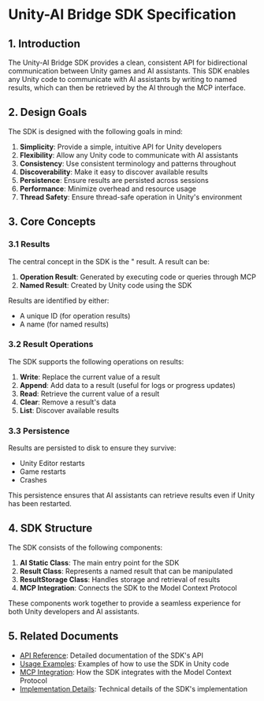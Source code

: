 # Unity-AI Bridge SDK Specification

## 1. Introduction

The Unity-AI Bridge SDK provides a clean, consistent API for bidirectional communication between Unity games and AI assistants. This SDK enables any Unity code to communicate with AI assistants by writing to named results, which can then be retrieved by the AI through the MCP interface.

## 2. Design Goals

The SDK is designed with the following goals in mind:

1. **Simplicity**: Provide a simple, intuitive API for Unity developers
2. **Flexibility**: Allow any Unity code to communicate with AI assistants
3. **Consistency**: Use consistent terminology and patterns throughout
4. **Discoverability**: Make it easy to discover available results
5. **Persistence**: Ensure results are persisted across sessions
6. **Performance**: Minimize overhead and resource usage
7. **Thread Safety**: Ensure thread-safe operation in Unity's environment

## 3. Core Concepts

### 3.1 Results

The central concept in the SDK is the " result\. A result can be:

1. **Operation Result**: Generated by executing code or queries through MCP
2. **Named Result**: Created by Unity code using the SDK

Results are identified by either:
- A unique ID (for operation results)
- A name (for named results)

### 3.2 Result Operations

The SDK supports the following operations on results:

1. **Write**: Replace the current value of a result
2. **Append**: Add data to a result (useful for logs or progress updates)
3. **Read**: Retrieve the current value of a result
4. **Clear**: Remove a result's data
5. **List**: Discover available results

### 3.3 Persistence

Results are persisted to disk to ensure they survive:
- Unity Editor restarts
- Game restarts
- Crashes

This persistence ensures that AI assistants can retrieve results even if Unity has been restarted.

## 4. SDK Structure

The SDK consists of the following components:

1. **AI Static Class**: The main entry point for the SDK
2. **Result Class**: Represents a named result that can be manipulated
3. **ResultStorage Class**: Handles storage and retrieval of results
4. **MCP Integration**: Connects the SDK to the Model Context Protocol

These components work together to provide a seamless experience for both Unity developers and AI assistants.

## 5. Related Documents

- [API Reference](./02-api-reference.md): Detailed documentation of the SDK's API
- [Usage Examples](./03-usage-examples.md): Examples of how to use the SDK in Unity code
- [MCP Integration](./04-mcp-integration.md): How the SDK integrates with the Model Context Protocol
- [Implementation Details](./05-implementation-details.md): Technical details of the SDK's implementation
